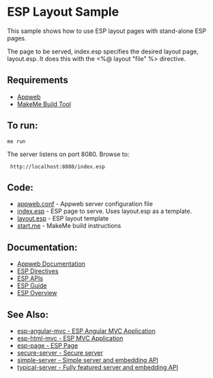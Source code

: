 ESP Layout Sample
===

This sample shows how to use ESP layout pages with stand-alone ESP pages.

The page to be served, index.esp specifies the desired layout page, layout.esp.
It does this with the <%@ layout "file" %> directive.

Requirements
---
* [Appweb](http://embedthis.com/downloads/appweb/download.ejs)
* [MakeMe Build Tool](http://embedthis.com/downloads/me/download.ejs)

To run:
---
    me run

The server listens on port 8080. Browse to: 
 
     http://localhost:8080/index.esp

Code:
---
* [appweb.conf](appweb.conf) - Appweb server configuration file
* [index.esp](index.esp) - ESP page to serve. Uses layout.esp as a template.
* [layout.esp](index.esp) - ESP layout template
* [start.me](start.me) - MakeMe build instructions

Documentation:
---
* [Appweb Documentation](http://embedthis.com/products/appweb/doc/index.html)
* [ESP Directives](http://embedthis.com/products/appweb/doc/guide/appweb/users/dir/esp.html)
* [ESP APIs](http://embedthis.com/products/appweb/doc/api/esp.html)
* [ESP Guide](http://embedthis.com/products/appweb/doc/guide/esp/users/index.html)
* [ESP Overview](http://embedthis.com/products/appweb/doc/guide/esp/users/using.html)

See Also:
---
* [esp-angular-mvc - ESP Angular MVC Application](../esp-angular-mvc/README.md)
* [esp-html-mvc - ESP MVC Application](../esp-html-mvc/README.md)
* [esp-page - ESP Page](../esp-page/README.md)
* [secure-server - Secure server](../secure-server/README.md)
* [simple-server - Simple server and embedding API](../simple-server/README.md)
* [typical-server - Fully featured server and embedding API](../typical-server/README.md)
